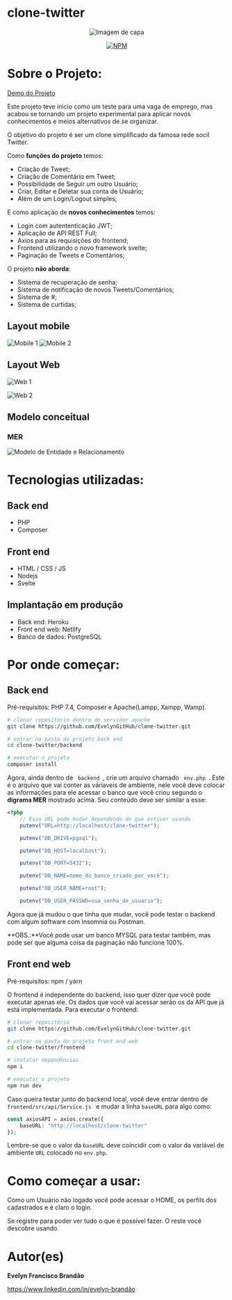 # clone-twitter

<center>

![Imagem de capa](https://github.com/EvelynGitHub/assets/blob/main/clone-twitter/clone-twitter.png)


</center>
<center>
<!--Site útil para pegar as imagens que aparecem https://shields.io -->

[![NPM](https://img.shields.io/npm/l/react)](https://github.com/EvelynGitHub/clone-twitter/LICENSE)
<!-- ![GitHub](https://img.shields.io/github/license/EvelynGitHub/assets-readme) -->


</center>

# Sobre o Projeto:

[Demo do Projeto](https://evelyn-clone-twitter.netlify.app)

Este projeto teve inicio como um teste para uma vaga de emprego, mas acabou se tornando um projeto experimental para aplicar novos conhecimentos e meios alternativos de se organizar.

O objetivo do projeto é ser um clone simplificado da famosa rede socil Twitter. 

Como **funções do projeto** temos:
- Criação de Tweet;
- Criação de Comentário em Tweet;
- Possibilidade de Seguir um outro Usuário;
- Criar, Editar e Deletar sua conta de Usuário;
- Além de um Login/Logout simples;

E como aplicação de **novos conhecimentos** temos:
- Login com autententicação JWT;
- Aplicação de API REST Full;
- Axios para as requisições do frontend;
- Frontend utilizando o novo framework svelte;
- Paginação de Tweets e Comentários;

O projeto **não aborda**:
- Sistema de recuperação de senha;
- Sistema de notificação de novos Tweets/Comentários;
- Sistema de #;
- Sistema de curtidas;

## Layout mobile

![Mobile 1](https://github.com/EvelynGitHub/assets/blob/main/clone-twitter/clone-mobile-1.png) ![Mobile 2](https://github.com/EvelynGitHub/assets/blob/main/clone-twitter/clone-mobile-2.png)

## Layout Web

![Web 1](https://github.com/EvelynGitHub/assets/blob/main/clone-twitter/clone-login.png)

![Web 2](https://github.com/EvelynGitHub/assets/blob/main/clone-twitter/clone-home.png)

## Modelo conceitual

### MER

![Modelo de Entidade e Relacionamento](https://github.com/EvelynGitHub/assets/blob/main/clone-twitter/MER%20-%20clone-twitter-2.png)

# Tecnologias utilizadas:

## Back end

- PHP
- Composer

## Front end

- HTML / CSS / JS 
- Nodejs
- Svelte

## Implantação em produção

- Back end: Heroku
- Front end web: Netlify
- Banco de dados: PostgreSQL

# Por onde começar:

## Back end

Pré-requisitos: PHP 7.4, Composer e Apache(Lampp, Xampp, Wamp).

```bash
# clonar repositório dentro do servidor apache
git clone https://github.com/EvelynGitHub/clone-twitter.git

# entrar na pasta do projeto back end
cd clone-twitter/backend

# executar o projeto
composer install
```

Agora, ainda dentro de <code> backend </code>, crie um arquivo chamado <code> env.php </code>. Este é o arquivo que vai conter as váriaveis de ambiente, nele você deve colocar as informações para ele acessar o banco que você criou segundo o **digrama MER** mostrado acima. Seu conteúdo deve ser similar a esse:

```php
<?php
    // Essa URL pode mudar dependendo do que estiver usando
    putenv("URL=http://localhost/clone-twitter");

    putenv("DB_DRIVE=pgsql");

    putenv("DB_HOST=localhost");

    putenv("DB_PORT=5432");

    putenv("DB_NAME=nome_do_banco_criado_por_você");

    putenv("DB_USER_NAME=root");

    putenv("DB_USER_PASSWD=sua_senha_de_usuario");

```

Agora que já mudou o que tinha que mudar, você pode testar o backend com algum software com Insomnia ou Postman. 

**OBS.:**Você pode usar um banco MYSQL para testar também, mas pode ser que alguma coisa da paginação não funcione 100%.

## Front end web

Pré-requisitos: npm / yarn

O frontend é independente do backend, isso quer dizer que você pode executar apenas ele. Os dados que você vai acessar serão os da API que já está implementada. Para executar o frontend:

```bash
# clonar repositório
git clone https://github.com/EvelynGitHub/clone-twitter.git

# entrar na pasta do projeto front end web
cd clone-twitter/frontend

# instalar dependências
npm i

# executar o projeto
npm run dev
```

Caso queira testar junto do backend local, você deve entrar dentro de <code> frontend/src/api/Service.js </code> e mudar a linha <code>baseURL</code> para algo como:
```php
const axiosAPI = axios.create({
    baseURL: "http://localhost/clone-twitter" 
});
```

Lembre-se que o valor da <code>baseURL</code> deve coincidir com o valor da variável de ambiente <code>URL</code> colocado no <code>env.php</code>.

# Como começar a usar:

Como um Usuário não logado você pode acessar o HOME, os perfils dos cadastrados e é claro o login.

Se registre para poder ver tudo o que é possível fazer. O reste você descobre usando.

# Autor(es)

**Evelyn Francisco Brandão**

https://www.linkedin.com/in/evelyn-brandão

